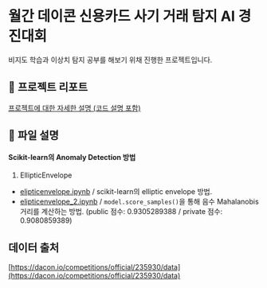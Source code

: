 # 월간 데이콘 신용카드 사기 거래 탐지 AI 경진대회 
비지도 학습과 이상치 탐지 공부를 해보기 위채 진행한 프로젝트입니다.  

## 📝 프로젝트 리포트
[프로젝트에 대한 자세한 설명 (코드 설명 포함)](https://cooing-howler-35f.notion.site/AI-790b3a199c8445e38a4768004c5f0125)  

## 📂 파일 설명 
#### Scikit-learn의 Anomaly Detection 방법
1. EllipticEnvelope  
  - [elipticenvelope.ipynb](https://github.com/2hg7274/Competition/blob/main/Dacon/Credit_fraud_detectoin/elipticenvelope.ipynb) / scikit-learn의 elliptic envelope 방법.  
  - [elipticenvelope_2.ipynb](https://github.com/2hg7274/Competition/blob/main/Dacon/Credit_fraud_detectoin/elipticenvelope_2.ipynb) / `model.score_samples()`을 통해 음수 Mahalanobis 거리를 계산하는 방법. (public 점수: 0.9305289388
/ private 점수: 0.9080859389)

## 데이터 출처 
[https://dacon.io/competitions/official/235930/data](https://dacon.io/competitions/official/235930/data)
